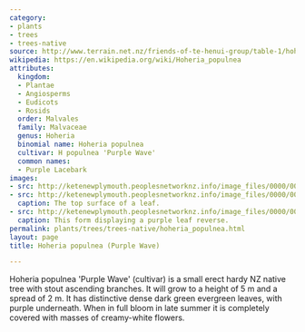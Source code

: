```yaml
---
category:
- plants
- trees
- trees-native
source: http://www.terrain.net.nz/friends-of-te-henui-group/table-1/hoheria-populnea-purple-wave.html
wikipedia: https://en.wikipedia.org/wiki/Hoheria_populnea
attributes:
  kingdom:
  - Plantae
  - Angiosperms
  - Eudicots
  - Rosids
  order: Malvales
  family: Malvaceae
  genus: Hoheria
  binomial name: Hoheria populnea
  cultivar: H populnea 'Purple Wave'
  common names:
  - Purple Lacebark
images:
- src: http://ketenewplymouth.peoplesnetworknz.info/image_files/0000/0005/1594/Hoheria_populnea__Purple_Wave___cultivar_.JPG
- src: http://ketenewplymouth.peoplesnetworknz.info/image_files/0000/0005/1584/Hoheria_populnea__Purple_Wave___cultivar_-001.JPG
  caption: The top surface of a leaf.
- src: http://ketenewplymouth.peoplesnetworknz.info/image_files/0000/0005/1589/Hoheria_populnea__Purple_Wave___cultivar_-002.JPG
  caption: This form displaying a purple leaf reverse.
permalink: plants/trees/trees-native/hoheria_populnea.html
layout: page
title: Hoheria populnea (Purple Wave)

---
```

Hoheria populnea 'Purple Wave' (cultivar) is a small erect hardy NZ native tree with stout ascending branches. It will grow to a height of 5 m and a spread of 2 m. It has distinctive dense dark green evergreen leaves, with purple underneath. When in full bloom in late summer it is completely covered with masses of creamy-white flowers.

